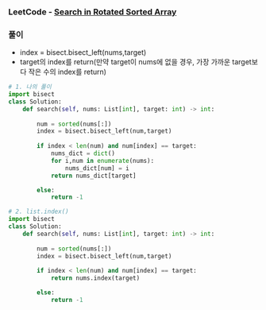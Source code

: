 ### LeetCode - [Search in Rotated Sorted Array](https://leetcode.com/problems/search-in-rotated-sorted-array/)

### 풀이

* index = bisect.bisect_left(nums,target)
* target의 index를 return(만약 target이 nums에 없을 경우, 가장 가까운 target보다 작은 수의 index를 return)

```Python
# 1. 나의 풀이
import bisect
class Solution:
    def search(self, nums: List[int], target: int) -> int:
        
        num = sorted(nums[:])
        index = bisect.bisect_left(num,target)
        
        if index < len(num) and num[index] == target:
            nums_dict = dict()
            for i,num in enumerate(nums):
                nums_dict[num] = i
            return nums_dict[target]

        else:
            return -1

# 2. list.index()
import bisect
class Solution:
    def search(self, nums: List[int], target: int) -> int:
        
        num = sorted(nums[:])
        index = bisect.bisect_left(num,target)
        
        if index < len(num) and num[index] == target:
            return nums.index(target)

        else:
            return -1

```

